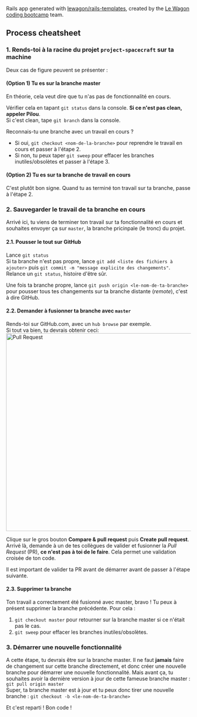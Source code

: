 Rails app generated with [lewagon/rails-templates](https://github.com/lewagon/rails-templates), created by the [Le Wagon coding bootcamp](https://www.lewagon.com) team.

## Process cheatsheet

### 1. Rends-toi à la racine du projet `project-spacecraft` sur ta machine

Deux cas de figure peuvent se présenter :

#### (Option 1) Tu es sur la branche master

En théorie, cela veut dire que tu n'as pas de fonctionnalité en cours.  

Vérifier cela en tapant `git status` dans la console. **Si ce n'est pas clean, appeler Pilou**.  
Si c'est clean, tape `git branch` dans la console.  

Reconnais-tu une branche avec un travail en cours ?  
* Si oui, `git checkout <nom-de-la-branche>` pour reprendre le travail en cours et passer à l'étape 2.
* Si non, tu peux taper `git sweep` pour effacer les branches inutiles/obsolètes et passer à l'étape 3.

#### (Option 2) Tu es sur ta branche de travail en cours

C'est plutôt bon signe. Quand tu as terminé ton travail sur ta branche, passe à l'étape 2.

### 2. Sauvegarder le travail de ta branche en cours

Arrivé ici, tu viens de terminer ton travail sur ta fonctionnalité en cours et souhaites envoyer ça sur `master`, la branche pricinpale (le tronc) du projet.

#### 2.1. Pousser le tout sur GitHub

Lance `git status`  
Si ta branche n'est pas propre, lance `git add <liste des fichiers à ajouter>` puis `git commit -m "message explicite des changements"`. Relance un `git status`, histoire d'être sûr.  

Une fois ta branche propre, lance `git push origin <le-nom-de-ta-branche>` pour pousser tous tes changements sur ta branche distante (*remote*), c'est à dire GitHub.

#### 2.2. Demander à fusionner ta branche avec `master`

Rends-toi sur GitHub.com, avec un `hub browse` par exemple.  
Si tout va bien, tu devrais obtenir ceci:  
<img src="https://res.cloudinary.com/pil0u/image/upload/v1582018843/pullrequest_fhtzbr.png" alt="Pull Request" width="540">

Clique sur le gros bouton **Compare & pull request** puis **Create pull request**.  
Arrivé là, demande à un de tes collègues de valider et fusionner la *Pull Request* (PR), **ce n'est pas à toi de le faire**. Cela permet une validation croisée de ton code.  

Il est important de valider ta PR avant de démarrer avant de passer à l'étape suivante.

#### 2.3. Supprimer ta branche

Ton travail a correctement été fusionné avec master, bravo ! Tu peux à présent supprimer la branche précédente. Pour cela :

1. `git checkout master` pour retourner sur la branche master si ce n'était pas le cas.
2. `git sweep` pour effacer les branches inutiles/obsolètes.

### 3. Démarrer une nouvelle fonctionnalité

A cette étape, tu devrais être sur la branche master. Il ne faut **jamais** faire de changement sur cette branche directement, et donc créer une nouvelle branche pour démarrer une nouvelle fonctionnalité. Mais avant ça, tu souhaites avoir la dernière version à jour de cette fameuse branche master :  
`git pull origin master`  
Super, ta branche master est à jour et tu peux donc tirer une nouvelle branche :
`git checkout -b <le-nom-de-ta-branche>`

Et c'est reparti ! Bon code !
